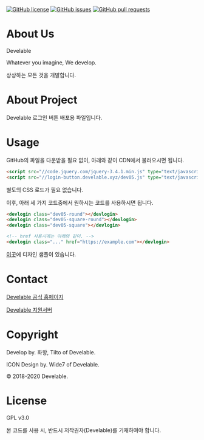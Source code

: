 [![GitHub license](https://img.shields.io/github/license/develable/Develable-Button?style=for-the-badge)](https://github.com/develable/Develable-Button) [![GitHub issues](https://img.shields.io/github/issues/develable/Develable-Button?style=for-the-badge)](https://github.com/develable/Develable-Button/issues) [![GitHub pull requests](https://img.shields.io/github/issues-pr/develable/Develable-Button?style=for-the-badge)](https://github.com/develable/Develable-Button/pulls) 

# About Us

Develable

Whatever you imagine, We develop.

상상하는 모든 것을 개발합니다.

# About Project

Develable 로그인 버튼 배포용 파일입니다.

# Usage

GitHub의 파일을 다운받을 필요 없이, 아래와 같이 CDN에서 불러오시면 됩니다.

```html
<script src="//code.jquery.com/jquery-3.4.1.min.js" type="text/javascript"></script>
<script src="//login-button.develable.xyz/dev05.js" type="text/javascript"></script>
```

별도의 CSS 로드가 필요 없습니다.

이후, 아래 세 가지 코드중에서 원하시는 코드를 사용하시면 됩니다.

```html
<devlogin class="dev05-round"></devlogin>
<devlogin class="dev05-square-round"></devlogin>
<devlogin class="dev05-square"></devlogin>

<!-- href 사용시에는 아래와 같이. -->
<devlogin class="..." href="https://example.com"></devlogin>
```

[이곳](https://login-button.develable.xyz/)에 디자인 샘플이 있습니다.

# Contact

[Develable 공식 홈페이지](https://develable.xyz)

[Develable 지원서버](https://invite.gg/Develable)

# Copyright

Develop by. 화향, Tilto of Develable.

ICON Design by. Wide7 of Develable.

© 2018-2020 Develable.

# License

GPL v3.0

본 코드를 사용 시, 반드시 저작권자(Develable)를 기재하여야 합니다.
